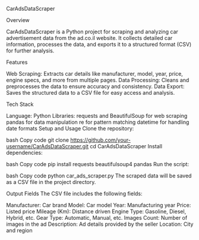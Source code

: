CarAdsDataScraper

Overview

CarAdsDataScraper is a Python project for scraping and analyzing car advertisement data from the ad.co.il website. It collects detailed car information, processes the data, and exports it to a structured format (CSV) for further analysis.

Features

Web Scraping: Extracts car details like manufacturer, model, year, price, engine specs, and more from multiple pages.
Data Processing: Cleans and preprocesses the data to ensure accuracy and consistency.
Data Export: Saves the structured data to a CSV file for easy access and analysis.

Tech Stack

Language: Python
Libraries:
requests and BeautifulSoup for web scraping
pandas for data manipulation
re for pattern matching
datetime for handling date formats
Setup and Usage
Clone the repository:

bash
Copy code
git clone https://github.com/your-username/CarAdsDataScraper.git
cd CarAdsDataScraper
Install dependencies:

bash
Copy code
pip install requests beautifulsoup4 pandas
Run the script:

bash
Copy code
python car_ads_scraper.py
The scraped data will be saved as a CSV file in the project directory.

Output Fields
The CSV file includes the following fields:

Manufacturer: Car brand
Model: Car model
Year: Manufacturing year
Price: Listed price
Mileage (Km): Distance driven
Engine Type: Gasoline, Diesel, Hybrid, etc.
Gear Type: Automatic, Manual, etc.
Images Count: Number of images in the ad
Description: Ad details provided by the seller
Location: City and region
